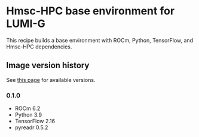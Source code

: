 # Hmsc-HPC base environment for LUMI-G

This recipe builds a base environment with ROCm, Python, TensorFlow, and Hmsc-HPC dependencies.

## Image version history

See [this page](../../../pkgs/container/hmsc-hpc-lumi-g-base) for available versions.

### 0.1.0

- ROCm 6.2
- Python 3.9
- TensorFlow 2.16
- pyreadr 0.5.2
